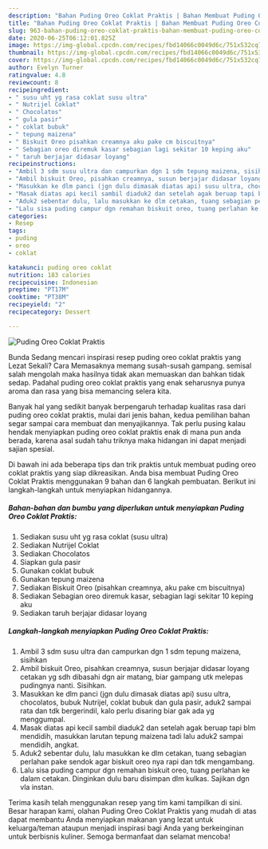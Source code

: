 ```yaml
---
description: "Bahan Puding Oreo Coklat Praktis | Bahan Membuat Puding Oreo Coklat Praktis Yang Lezat"
title: "Bahan Puding Oreo Coklat Praktis | Bahan Membuat Puding Oreo Coklat Praktis Yang Lezat"
slug: 963-bahan-puding-oreo-coklat-praktis-bahan-membuat-puding-oreo-coklat-praktis-yang-lezat
date: 2020-06-25T06:12:01.825Z
image: https://img-global.cpcdn.com/recipes/fbd14066c0049d6c/751x532cq70/puding-oreo-coklat-praktis-foto-resep-utama.jpg
thumbnail: https://img-global.cpcdn.com/recipes/fbd14066c0049d6c/751x532cq70/puding-oreo-coklat-praktis-foto-resep-utama.jpg
cover: https://img-global.cpcdn.com/recipes/fbd14066c0049d6c/751x532cq70/puding-oreo-coklat-praktis-foto-resep-utama.jpg
author: Evelyn Turner
ratingvalue: 4.8
reviewcount: 8
recipeingredient:
- " susu uht yg rasa coklat susu ultra"
- " Nutrijel Coklat"
- " Chocolatos"
- " gula pasir"
- " coklat bubuk"
- " tepung maizena"
- " Biskuit Oreo pisahkan creamnya aku pake cm biscuitnya"
- " Sebagian oreo diremuk kasar sebagian lagi sekitar 10 keping aku"
- " taruh berjajar didasar loyang"
recipeinstructions:
- "Ambil 3 sdm susu ultra dan campurkan dgn 1 sdm tepung maizena, sisihkan"
- "Ambil biskuit Oreo, pisahkan creamnya, susun berjajar didasar loyang cetakan yg sdh dibasahi dgn air matang, biar gampang utk melepas pudingnya nanti. Sisihkan."
- "Masukkan ke dlm panci (jgn dulu dimasak diatas api) susu ultra, chocolatos, bubuk Nutrijel, coklat bubuk dan gula pasir, aduk2 sampai rata dan tdk bergerindil, kalo perlu disaring biar gak ada yg menggumpal."
- "Masak diatas api kecil sambil diaduk2 dan setelah agak beruap tapi blm mendidih, masukkan larutan tepung maizena tadi lalu aduk2 sampai mendidih, angkat."
- "Aduk2 sebentar dulu, lalu masukkan ke dlm cetakan, tuang sebagian perlahan pake sendok agar biskuit oreo nya rapi dan tdk mengambang."
- "Lalu sisa puding campur dgn remahan biskuit oreo, tuang perlahan ke dalam cetakan. Dinginkan dulu baru disimpan dlm kulkas. Sajikan dgn vla instan."
categories:
- Resep
tags:
- puding
- oreo
- coklat

katakunci: puding oreo coklat 
nutrition: 183 calories
recipecuisine: Indonesian
preptime: "PT17M"
cooktime: "PT38M"
recipeyield: "2"
recipecategory: Dessert

---
```



![Puding Oreo Coklat Praktis](https://img-global.cpcdn.com/recipes/fbd14066c0049d6c/751x532cq70/puding-oreo-coklat-praktis-foto-resep-utama.jpg)

Bunda Sedang mencari inspirasi resep puding oreo coklat praktis yang Lezat Sekali? Cara Memasaknya memang susah-susah gampang. semisal salah mengolah maka hasilnya tidak akan memuaskan dan bahkan tidak sedap. Padahal puding oreo coklat praktis yang enak seharusnya punya aroma dan rasa yang bisa memancing selera kita.



Banyak hal yang sedikit banyak berpengaruh terhadap kualitas rasa dari puding oreo coklat praktis, mulai dari jenis bahan, kedua pemilihan bahan segar sampai cara membuat dan menyajikannya. Tak perlu pusing kalau hendak menyiapkan puding oreo coklat praktis enak di mana pun anda berada, karena asal sudah tahu triknya maka hidangan ini dapat menjadi sajian spesial.


Di bawah ini ada beberapa tips dan trik praktis untuk membuat puding oreo coklat praktis yang siap dikreasikan. Anda bisa membuat Puding Oreo Coklat Praktis menggunakan 9 bahan dan 6 langkah pembuatan. Berikut ini langkah-langkah untuk menyiapkan hidangannya.

<!--inarticleads1-->

##### Bahan-bahan dan bumbu yang diperlukan untuk menyiapkan Puding Oreo Coklat Praktis:

1. Sediakan  susu uht yg rasa coklat (susu ultra)
1. Sediakan  Nutrijel Coklat
1. Sediakan  Chocolatos
1. Siapkan  gula pasir
1. Gunakan  coklat bubuk
1. Gunakan  tepung maizena
1. Sediakan  Biskuit Oreo (pisahkan creamnya, aku pake cm biscuitnya)
1. Sediakan  Sebagian oreo diremuk kasar, sebagian lagi sekitar 10 keping aku
1. Sediakan  taruh berjajar didasar loyang




<!--inarticleads2-->

##### Langkah-langkah menyiapkan Puding Oreo Coklat Praktis:

1. Ambil 3 sdm susu ultra dan campurkan dgn 1 sdm tepung maizena, sisihkan
1. Ambil biskuit Oreo, pisahkan creamnya, susun berjajar didasar loyang cetakan yg sdh dibasahi dgn air matang, biar gampang utk melepas pudingnya nanti. Sisihkan.
1. Masukkan ke dlm panci (jgn dulu dimasak diatas api) susu ultra, chocolatos, bubuk Nutrijel, coklat bubuk dan gula pasir, aduk2 sampai rata dan tdk bergerindil, kalo perlu disaring biar gak ada yg menggumpal.
1. Masak diatas api kecil sambil diaduk2 dan setelah agak beruap tapi blm mendidih, masukkan larutan tepung maizena tadi lalu aduk2 sampai mendidih, angkat.
1. Aduk2 sebentar dulu, lalu masukkan ke dlm cetakan, tuang sebagian perlahan pake sendok agar biskuit oreo nya rapi dan tdk mengambang.
1. Lalu sisa puding campur dgn remahan biskuit oreo, tuang perlahan ke dalam cetakan. Dinginkan dulu baru disimpan dlm kulkas. Sajikan dgn vla instan.




Terima kasih telah menggunakan resep yang tim kami tampilkan di sini. Besar harapan kami, olahan Puding Oreo Coklat Praktis yang mudah di atas dapat membantu Anda menyiapkan makanan yang lezat untuk keluarga/teman ataupun menjadi inspirasi bagi Anda yang berkeinginan untuk berbisnis kuliner. Semoga bermanfaat dan selamat mencoba!
